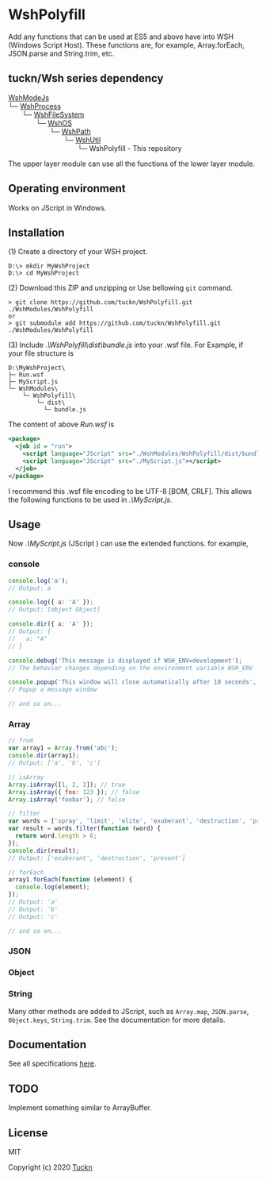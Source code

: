 # WshPolyfill

Add any functions that can be used at ES5 and above have into WSH (Windows Script Host).
These functions are, for example, Array.forEach, JSON.parse and String.trim, etc.

## tuckn/Wsh series dependency

[WshModeJs](https://github.com/tuckn/WshModeJs)  
└─ [WshProcess](https://github.com/tuckn/WshProcess)  
&emsp;&emsp;└─ [WshFileSystem](https://github.com/tuckn/WshFileSystem)  
&emsp;&emsp;&emsp;&emsp;└─ [WshOS](https://github.com/tuckn/WshOS)  
&emsp;&emsp;&emsp;&emsp;&emsp;&emsp;└─ [WshPath](https://github.com/tuckn/WshPath)  
&emsp;&emsp;&emsp;&emsp;&emsp;&emsp;&emsp;&emsp;└─ [WshUtil](https://github.com/tuckn/WshUtil)  
&emsp;&emsp;&emsp;&emsp;&emsp;&emsp;&emsp;&emsp;&emsp;&emsp;└─ WshPolyfill - This repository  

The upper layer module can use all the functions of the lower layer module.

## Operating environment

Works on JScript in Windows.

## Installation

(1) Create a directory of your WSH project.

```console
D:\> mkdir MyWshProject
D:\> cd MyWshProject
```

(2) Download this ZIP and unzipping or Use bellowing `git` command.

```console
> git clone https://github.com/tuckn/WshPolyfill.git ./WshModules/WshPolyfill
or
> git submodule add https://github.com/tuckn/WshPolyfill.git ./WshModules/WshPolyfill
```

(3) Include _.\WshPolyfill\dist\bundle.js_ into your .wsf file.
For Example, if your file structure is

```console
D:\MyWshProject\
├─ Run.wsf
├─ MyScript.js
└─ WshModules\
    └─ WshPolyfill\
        └─ dist\
          └─ bundle.js
```

The content of above _Run.wsf_ is

```xml
<package>
  <job id = "run">
    <script language="JScript" src="./WshModules/WshPolyfill/dist/bundle.js"></script>
    <script language="JScript" src="./MyScript.js"></script>
  </job>
</package>
```

I recommend this .wsf file encoding to be UTF-8 [BOM, CRLF].
This allows the following functions to be used in _.\MyScript.js_.

## Usage

Now _.\MyScript.js_ (JScript ) can use the extended functions.
for example,

### console

```js
console.log('a');
// Output: a

console.log({ a: 'A' });
// Output: [object Object]

console.dir({ a: 'A' });
// Output: {
//   a: "A"
// }

console.debug('This message is displayed if WSH_ENV=development');
// The behavior changes depending on the environment variable WSH_ENV

console.popup('This window will close automatically after 10 seconds', 10);
// Popup a message window

// and so on...
```

### Array

```js
// from
var array1 = Array.from('abc');
console.dir(array1);
// Output: ['a', 'b', 'c']

// isArray
Array.isArray([1, 2, 3]); // true
Array.isArray({ foo: 123 }); // false
Array.isArray('foobar'); // false

// filter
var words = ['spray', 'limit', 'elite', 'exuberant', 'destruction', 'present'];
var result = words.filter(function (word) {
  return word.length > 6;
});
console.dir(result);
// Output: ['exuberant', 'destruction', 'present']

// forEach
array1.forEach(function (element) {
  console.log(element);
});
// Output: 'a'
// Output: 'b'
// Output: 'c'

// and so on...
```

### JSON

### Object

### String

Many other methods are added to JScript, such as `Array.map`, `JSON.parse`, `Object.keys`, `String.trim`. See the documentation for more details.

## Documentation

See all specifications [here](https://docs.tuckn.net/WshPolyfill).

## TODO

Implement something similar to ArrayBuffer.

## License

MIT

Copyright (c) 2020 [Tuckn](https://github.com/tuckn)
